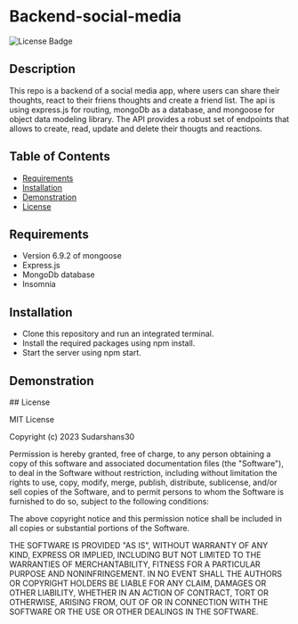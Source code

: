 # Backend-social-media
![License Badge](https://img.shields.io/badge/license-MIT-green.svg)
## Description
This repo is a backend of a social media app, where users can share their thoughts, react to their friens thoughts and create a friend list. The api is using express.js for routing, mongoDb as a database, and mongoose for object data modeling library. The API provides a robust set of endpoints that allows to create, read, update and delete their thougts and reactions.


## Table of Contents

* [Requirements](#Requirements)
* [Installation](#Installation)
* [Demonstration](#Demonstration)
* [License](#License)


## Requirements
* Version 6.9.2 of mongoose
* Express.js
* MongoDb database
* Insomnia

## Installation
* Clone this repository and run an integrated terminal.
* Install the required packages using npm install.
* Start the server using npm start.




## Demonstration
[
](https://drive.google.com/file/d/17NZOpzAnTndqBFLdg0YEY-P3TyY7vX_Y/view)## License

MIT License

Copyright (c) 2023 Sudarshans30

Permission is hereby granted, free of charge, to any person obtaining a copy
of this software and associated documentation files (the "Software"), to deal
in the Software without restriction, including without limitation the rights
to use, copy, modify, merge, publish, distribute, sublicense, and/or sell
copies of the Software, and to permit persons to whom the Software is
furnished to do so, subject to the following conditions:

The above copyright notice and this permission notice shall be included in all
copies or substantial portions of the Software.

THE SOFTWARE IS PROVIDED "AS IS", WITHOUT WARRANTY OF ANY KIND, EXPRESS OR
IMPLIED, INCLUDING BUT NOT LIMITED TO THE WARRANTIES OF MERCHANTABILITY,
FITNESS FOR A PARTICULAR PURPOSE AND NONINFRINGEMENT. IN NO EVENT SHALL THE
AUTHORS OR COPYRIGHT HOLDERS BE LIABLE FOR ANY CLAIM, DAMAGES OR OTHER
LIABILITY, WHETHER IN AN ACTION OF CONTRACT, TORT OR OTHERWISE, ARISING FROM,
OUT OF OR IN CONNECTION WITH THE SOFTWARE OR THE USE OR OTHER DEALINGS IN THE
SOFTWARE.
